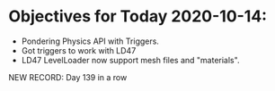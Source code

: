 # Objectives for Today 2020-10-14:

- Pondering Physics API with Triggers.
- Got triggers to work with LD47
- LD47 LevelLoader now support mesh files and "materials".

NEW RECORD: Day 139 in a row
